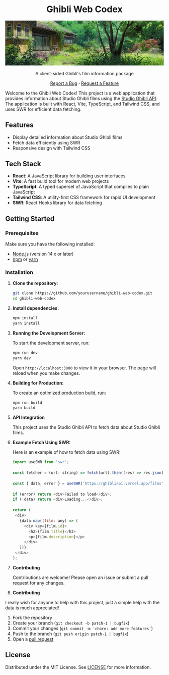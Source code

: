 <h1 style="text-align: center;">Ghibli Web Codex</h1>

<div align="center">
  <img src="public/header.webp?raw=true" alt="header">
	
  A client-sided Ghibli's film information package

  <a href="https://github.com/ramenaru/ghibli-codex/issues">Report a Bug</a>
  <strong>·</strong>
  <a href="https://github.com/ramenaru/ghibli-codex/issues">Request a Feature</a>
</div>

Welcome to the Ghibli Web Codex! This project is a web application that provides information about Studio Ghibli films using the [Studio Ghibli API](https://ghibliapi.vercel.app). The application is built with React, Vite, TypeScript, and Tailwind CSS, and uses SWR for efficient data fetching.

## Features

- Display detailed information about Studio Ghibli films
- Fetch data efficiently using SWR
- Responsive design with Tailwind CSS

## Tech Stack

- **React**: A JavaScript library for building user interfaces
- **Vite**: A fast build tool for modern web projects
- **TypeScript**: A typed superset of JavaScript that compiles to plain JavaScript
- **Tailwind CSS**: A utility-first CSS framework for rapid UI development
- **SWR**: React Hooks library for data fetching

## Getting Started

### Prerequisites

Make sure you have the following installed:

- [Node.js](https://nodejs.org/) (version 14.x or later)
- [npm](https://www.npmjs.com/) or [yarn](https://yarnpkg.com/)

### Installation

1. **Clone the repository:**

   ```sh
   git clone https://github.com/yourusername/ghibli-web-codex.git
   cd ghibli-web-codex
   ```
   
2. **Install dependencies:**

   ```sh
   npm install
   yarn install
   ```
   
3. **Running the Development Server:**

	To start the development server, run:
    
   ```sh
   npm run dev
   yarn dev
   ```
   Open `http://localhost:3000` to view it in your browser. The page will reload when you make changes.

4. **Building for Production:**

	To create an optimized production build, run:
    
   ```sh
   npm run build
   yarn build
   ```
 
5. **API Integration**

	This project uses the Studio Ghibli API to fetch data about Studio Ghibli films.
    
6. **Example Fetch Using SWR:**

	Here is an example of how to fetch data using SWR:
   
     ````js
    import useSWR from 'swr';

    const fetcher = (url: string) => fetch(url).then((res) => res.json());

    const { data, error } = useSWR('https://ghibliapi.vercel.app/films', fetcher);

    if (error) return <div>Failed to load</div>;
    if (!data) return <div>Loading...</div>;

    return (
      <div>
        {data.map((film: any) => (
          <div key={film.id}>
            <h2>{film.title}</h2>
            <p>{film.description}</p>
          </div>
        ))}
      </div>
    );
    ````

6. **Contributing**

	Contributions are welcome! Please open an issue or submit a pull request for any changes.
    

7. **Contributing**

I really wish for anyone to help with this project, just a simple help with the data is much appreciated!

1. Fork the repository
2. Create your branch (`git checkout -b patch-1 | bugfix`)
3. Commit your changes (`git commit -m 'chore: add more features'`)
4. Push to the branch (`git push origin patch-1 | bugfix`)
5. Open a [pull request](https://github.com/ramenaru/ghibli-codex/pulls)

## License

Distributed under the MIT License. See [LICENSE](LICENSE) for more information.
